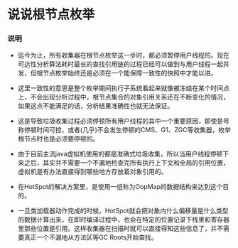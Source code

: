 # 说说根节点枚举
### 说明

- 迄今为止，所有收集器在根节点枚举这一步时，都必须暂停用户线程的。现在可达性分析算法耗时最长的查找引用链的过程已经可以做到与用户线程一起并发，但根节点枚举始终还是必须在一个能保障一致性的快照中才能以进。
- 这里一致性的意思是整个枚举期间执行子系统看起来就像被冻结在某个时间点上，不会出现分析过程中，根节点集合的对象引用关系还在不断变化的情况，如果这点不能满足的话，分析结果准确性也就无法保证。
- 这是导致垃圾收集过程必须停顿所有用户线程的其中一个重要原因，即使是号称停顿时间可控，或者(几乎)不会发生停顿的CMS、G1、ZGC等收集器，枚举根节点时也是必须要停顿的。


- 由于目前主流java虚拟机使用的都是准确式垃圾收集，所以当用户线程停顿下来之后，其实并不需要一个不漏地检查完所有执行上下文和全局的引用位置，虚拟机是有办法直接得到哪些地方存放着对象引用的。
- 在HotSpot的解决方案里，是使用一组称为OopMap的数据结构来达到这个目的。
- 一旦类加载器动作完成的时候，HotSpot就会把对象内什么偏移量是什么类型的数据计算出来，在即时编译过程中，也会在特定的位置记录下栈里和寄存器里那些位置是引用。这样收集器在扫描时就可以直接得知这些信息了，并不需要真正一个不漏地从方法区等GC Roots开始查找。